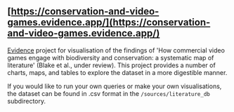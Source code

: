 ## [https://conservation-and-video-games.evidence.app/](https://conservation-and-video-games.evidence.app/)

[Evidence](https://evidence.dev/) project for visualisation of the findings of 'How commercial video games engage with biodiversity and conservation: a systematic map of literature' (Blake et al., under review).
This project provides a number of charts, maps, and tables to explore the dataset in a more digestible manner.

If you would like to run your own queries or make your own visualisations, the dataset can be found in .csv format in the `/sources/literature_db` subdirectory.
